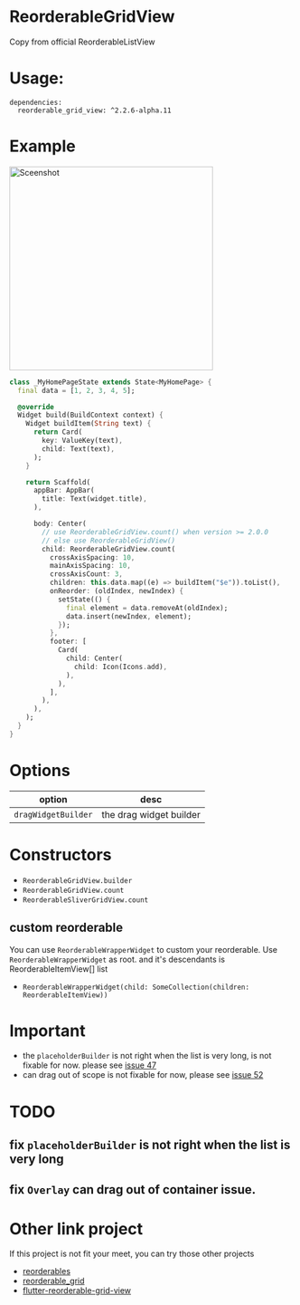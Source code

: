 # ReorderableGridView

Copy from official ReorderableListView

# Usage:
```
dependencies:
  reorderable_grid_view: ^2.2.6-alpha.11
```

# Example
<img src="https://github.com/huhuang03/reorderable_grid_view/blob/master/example/gifs/example.gif?raw=true" width="360" title="Sceenshot">

``` dart
class _MyHomePageState extends State<MyHomePage> {
  final data = [1, 2, 3, 4, 5];

  @override
  Widget build(BuildContext context) {
    Widget buildItem(String text) {
      return Card(
        key: ValueKey(text),
        child: Text(text),
      );
    }

    return Scaffold(
      appBar: AppBar(
        title: Text(widget.title),
      ),

      body: Center(
        // use ReorderableGridView.count() when version >= 2.0.0
        // else use ReorderableGridView()
        child: ReorderableGridView.count(
          crossAxisSpacing: 10,
          mainAxisSpacing: 10,
          crossAxisCount: 3,
          children: this.data.map((e) => buildItem("$e")).toList(),
          onReorder: (oldIndex, newIndex) {
            setState(() {
              final element = data.removeAt(oldIndex);
              data.insert(newIndex, element);
            });
          },
          footer: [
            Card(
              child: Center(
                child: Icon(Icons.add),
              ),
            ),
          ],
        ),
      ),
    );
  }
}
```

# Options
| option              | desc                    |
|---------------------|-------------------------|
| `dragWidgetBuilder` | the drag widget builder |

# Constructors
- `ReorderableGridView.builder`
- `ReorderableGridView.count`
- `ReorderableSliverGridView.count`

## custom reorderable
You can use `ReorderableWrapperWidget` to custom your reorderable.
Use `ReorderableWrapperWidget` as root. and it's descendants is ReorderableItemView[] list
- `ReorderableWrapperWidget(child: SomeCollection(children: ReorderableItemView))`

# Important
- the `placeholderBuilder` is not right when the list is very long, is not fixable for now. please see [issue 47](https://github.com/huhuang03/reorderable_grid_view/issues/47)
- can drag out of scope is not fixable for now, please see [issue 52](https://github.com/huhuang03/reorderable_grid_view/issues/52)

# TODO
## fix `placeholderBuilder` is not right when the list is very long
## fix `Overlay` can drag out of container issue.

# Other link project
If this project is not fit your meet, you can try those other projects
- [reorderables](https://github.com/hanshengchiu/reorderables)
- [reorderable_grid](https://github.com/casvanluijtelaar/reorderable_grid)
- [flutter-reorderable-grid-view](https://github.com/karvulf/flutter-reorderable-grid-view)
